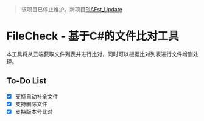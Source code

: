 > 该项目已停止维护。新项目[RIAFst_Update](https://github.com/RIA-AED/RIAFst_Update)
# FileCheck - 基于C#的文件比对工具

本工具将从云端获取文件列表并进行比对，同时可以根据比对列表进行文件增删处理。

## To-Do List

- [x] 支持自动补全文件
- [x] 支持删除文件
- [x] 支持版本号比对
